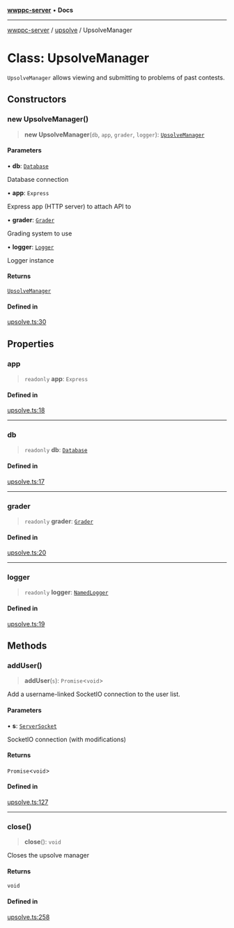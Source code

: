 [**wwppc-server**](../../README.md) • **Docs**

***

[wwppc-server](../../modules.md) / [upsolve](../README.md) / UpsolveManager

# Class: UpsolveManager

`UpsolveManager` allows viewing and submitting to problems of past contests.

## Constructors

### new UpsolveManager()

> **new UpsolveManager**(`db`, `app`, `grader`, `logger`): [`UpsolveManager`](UpsolveManager.md)

#### Parameters

• **db**: [`Database`](../../database/classes/Database.md)

Database connection

• **app**: `Express`

Express app (HTTP server) to attach API to

• **grader**: [`Grader`](../../grader/classes/Grader.md)

Grading system to use

• **logger**: [`Logger`](../../log/interfaces/Logger.md)

Logger instance

#### Returns

[`UpsolveManager`](UpsolveManager.md)

#### Defined in

[upsolve.ts:30](https://github.com/WWPPC/WWPPC-server/blob/96bcc74e00ec496e35202c4bddfc3a060fa4a556/src/upsolve.ts#L30)

## Properties

### app

> `readonly` **app**: `Express`

#### Defined in

[upsolve.ts:18](https://github.com/WWPPC/WWPPC-server/blob/96bcc74e00ec496e35202c4bddfc3a060fa4a556/src/upsolve.ts#L18)

***

### db

> `readonly` **db**: [`Database`](../../database/classes/Database.md)

#### Defined in

[upsolve.ts:17](https://github.com/WWPPC/WWPPC-server/blob/96bcc74e00ec496e35202c4bddfc3a060fa4a556/src/upsolve.ts#L17)

***

### grader

> `readonly` **grader**: [`Grader`](../../grader/classes/Grader.md)

#### Defined in

[upsolve.ts:20](https://github.com/WWPPC/WWPPC-server/blob/96bcc74e00ec496e35202c4bddfc3a060fa4a556/src/upsolve.ts#L20)

***

### logger

> `readonly` **logger**: [`NamedLogger`](../../log/classes/NamedLogger.md)

#### Defined in

[upsolve.ts:19](https://github.com/WWPPC/WWPPC-server/blob/96bcc74e00ec496e35202c4bddfc3a060fa4a556/src/upsolve.ts#L19)

## Methods

### addUser()

> **addUser**(`s`): `Promise`\<`void`\>

Add a username-linked SocketIO connection to the user list.

#### Parameters

• **s**: [`ServerSocket`](../../clients/interfaces/ServerSocket.md)

SocketIO connection (with modifications)

#### Returns

`Promise`\<`void`\>

#### Defined in

[upsolve.ts:127](https://github.com/WWPPC/WWPPC-server/blob/96bcc74e00ec496e35202c4bddfc3a060fa4a556/src/upsolve.ts#L127)

***

### close()

> **close**(): `void`

Closes the upsolve manager

#### Returns

`void`

#### Defined in

[upsolve.ts:258](https://github.com/WWPPC/WWPPC-server/blob/96bcc74e00ec496e35202c4bddfc3a060fa4a556/src/upsolve.ts#L258)
